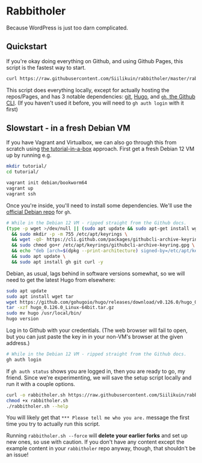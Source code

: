 # Rabbitholer

Because WordPress is just too darn complicated.

## Quickstart

If you're okay doing everything on Github, and using Github Pages, this script is the fastest way to start.

```bash
curl https://raw.githubusercontent.com/Siilikuin/rabbitholer/master/rabbitholer.sh | bash
```

This script does everything locally, except for actually hosting the repos/Pages, and has 3 notable dependencies: [git](https://git-scm.com/), [Hugo](https://gohugo.io/), and [`gh`, the Github CLI](https://cli.github.com/). (If you haven't used it before, you will need to `gh auth login` with it first)

## Slowstart - in a fresh Debian VM

If you have Vagrant and Virtualbox, we can also go through this from scratch using [the tutorial-in-a-box](https://hiandrewquinn.github.io/til-site/posts/the-unreasonable-effectiveness-of-vms-in-hacker-pedagogy/) approach. First get a fresh Debian 12 VM up by running e.g.

```bash
mkdir tutorial/
cd tutorial/

vagrant init debian/bookworm64
vagrant up
vagrant ssh
```

Once you're inside, you'll need to install some dependencies. We'll use the [official Debian repo](https://github.com/cli/cli/blob/trunk/docs/install_linux.md#debian-ubuntu-linux-raspberry-pi-os-apt) for `gh`.

```bash
# While in the Debian 12 VM - ripped straight from the Github docs.
(type -p wget >/dev/null || (sudo apt update && sudo apt-get install wget -y)) \
  && sudo mkdir -p -m 755 /etc/apt/keyrings \
  && wget -qO- https://cli.github.com/packages/githubcli-archive-keyring.gpg | sudo tee /etc/apt/keyrings/githubcli-archive-keyring.gpg > /dev/null \
  && sudo chmod go+r /etc/apt/keyrings/githubcli-archive-keyring.gpg \
  && echo "deb [arch=$(dpkg --print-architecture) signed-by=/etc/apt/keyrings/githubcli-archive-keyring.gpg] https://cli.github.com/packages stable main" | sudo tee /etc/apt/sources.list.d/github-cli.list > /dev/null \
  && sudo apt update \
  && sudo apt install gh git curl -y
```

Debian, as usual, lags behind in software versions somewhat, so we will need to get the latest Hugo from elsewhere:

```bash
sudo apt update
sudo apt install wget tar
wget https://github.com/gohugoio/hugo/releases/download/v0.126.0/hugo_0.126.0_Linux-64bit.tar.gz
tar -xzf hugo_0.126.0_Linux-64bit.tar.gz
sudo mv hugo /usr/local/bin/
hugo version
```

Log in to Github with your credentials. (The web browser will fail to open, but you can just paste the key in in your non-VM's browser at the given address.)

```bash
# While in the Debian 12 VM - ripped straight from the Github docs.
gh auth login 
```

If `gh auth status` shows you are logged in, then you are ready to go, my friend. Since we're experimenting, we will save the setup script locally and run it with a couple options.


```bash
curl -o rabbitholer.sh https://raw.githubusercontent.com/Siilikuin/rabbitholer/master/rabbitholer.sh
chmod +x rabbitholer.sh
./rabbitholer.sh --help
```

You will likely get that `*** Please tell me who you are.` message the first time you try to actually run this script. 

Running `rabbitholer.sh --force` will **delete your earlier forks** and set up new ones, so use with caution. If you don't have any content except the example content in your `rabbitholer` repo anyway, though, that shouldn't be an issue!
